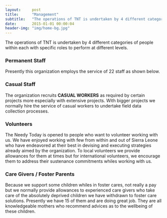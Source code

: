 ```yaml
---
layout:     post
title:      "Management"
subtitle:   "The operations of TNT is undertaken by 4 different categories of people within each with specific roles to perform at different levels"
date:       2015-01-01 00:00:04
header-img: "img/home-bg.jpg"
---
```


The operations of TNT is undertaken by 4 different categories of people within each with specific roles to perform at different levels.

### Permanent Staff

Presently this organization employs the service of 22 staff as shown below.

### Casual Staff

The organization recruits __CASUAL WORKERS__ as required by certain projects more especially with extensive projects. With bigger projects we normally hire the service of casual workers to undertake field data collection processes.

### Volunteers

The Needy Today is opened to people who want to volunteer working with us. We have enjoyed working with few from within and out of Sierra Leone who have endeavored at their best in devising and executing strategies already aimed by the organization. To local volunteers we provide allowances for them at times but for international volunteers, we encourage them to address their sustenance commitments whiles working with us.


### Care Givers / Foster Parents

Because we support some children whiles in foster cares, not really a pay but we normally provide allowances to experienced care givers who take care of the absolutely deprived children we have withdrawn to foster care solutions. Presently we have 15 of them and are doing great job. They are all knowledgeable mothers who recommend advices as to the wellbeing of these children.
